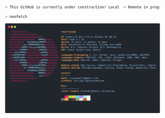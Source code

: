 ```bash
> This GitHub is currently under construction! Local -> Remote in progress
```
```bash
> neofetch                                                                                                  
```

<a href="https://github.com/v-kaarti/v-kaarti">
  <img src =https://raw.githubusercontent.com/v-kaarti/v-kaarti/main/termtosvg_00019.svg>
</a>
